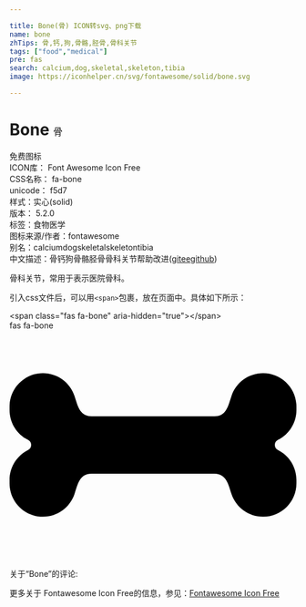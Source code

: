 ```yaml
---

title: Bone(骨) ICON转svg、png下载
name: bone
zhTips: 骨,钙,狗,骨骼,胫骨,骨科关节
tags: ["food","medical"]
pre: fas
search: calcium,dog,skeletal,skeleton,tibia
image: https://iconhelper.cn/svg/fontawesome/solid/bone.svg

---
```


# Bone  <small style="font-size: 60%;font-weight: 100">骨</small>


<div class="detail-page">
<p>
<span><span class="badge-success badge">免费图标</span> </span>
<br/>
<span>
ICON库：
<span class="badge-secondary badge">Font Awesome Icon Free</span> 
</span>
<br/>
<span>
CSS名称：
<span class="badge-secondary badge">fa-bone</span> 
</span>
<br/>
<span>
unicode：
<span class="badge-secondary badge">f5d7</span> 
<copy-btn content='f5d7' btn-title=""></copy-btn>
<copy-btn :content='String.fromCodePoint(parseInt("f5d7", 16))' btn-title="复制U"></copy-btn>
</span><br/><span>样式：<span class="badge-light badge">实心(solid)</span></span>
<br/>
<span>
版本：
<span class="badge-secondary badge">5.2.0</span> 
</span><br/><span>标签：<span class="badge-light badge"><router-link to="/tags/food.html">食物</router-link></span><span class="badge-light badge"><router-link to="/tags/medical.html">医学</router-link></span></span>
<br/>
<span>图标来源/作者：<span class="badge-light badge">fontawesome</span></span> 
<br/>
<span>别名：<span class="badge-light badge">calcium</span><span class="badge-light badge">dog</span><span class="badge-light badge">skeletal</span><span class="badge-light badge">skeleton</span><span class="badge-light badge">tibia</span></span><br/><span class="zh-detail">中文描述：<span class="badge-primary badge">骨</span><span class="badge-primary badge">钙</span><span class="badge-primary badge">狗</span><span class="badge-primary badge">骨骼</span><span class="badge-primary badge">胫骨</span><span class="badge-primary badge">骨科关节</span><span class="help-link"><span>帮助改进</span>(<a href="https://gitee.com/liuwave/icon-helper/edit/master/json/fontawesome/solid/bone.json" target="_blank" rel="noopener noreferrer">gitee</a><a href="https://github.com/liuwave/icon-helper/edit/master/json/fontawesome/solid/bone.json" target="_blank" rel="noopener noreferrer">github</a></span>)</span><br/>
</p>
</div><div class="description description alert alert-light">骨科关节，常用于表示医院骨科。</div>
<div class="alert alert-dark">
  <i class="fas fa-bone fa-xs"></i>
  <i class="fas fa-bone fa-sm"></i>
  <i class="fas fa-bone fa-lg"></i>
  <i class="fas fa-bone fa-2x"></i>
  <i class="fas fa-bone fa-3x"></i>
  <i class="fas fa-bone fa-5x"></i>
  <i class="fas fa-bone fa-7x"></i>
</div>
<div>
  <p>引入css文件后，可以用<code>&lt;span&gt;</code>包裹，放在页面中。具体如下所示：    
  </p>
  <div class="alert alert-primary" style="font-size: 14px">
    &lt;span class="fas fa-bone" aria-hidden="true"&gt;&lt;/span&gt;
    <copy-btn content='<span class="fas fa-bone" aria-hidden="true"></span>'></copy-btn>
  </div>
  <div class="alert alert-secondary">
    <i class="fas fa-bone"
    style="font-size: 24px"
    aria-hidden="true"></i> fas fa-bone
    <copy-btn content="fas fa-bone" btn-title="复制图标名称"></copy-btn>
  </div>
</div>
<div id="svg" class="svg-wrap">
<svg xmlns="http://www.w3.org/2000/svg" viewBox="0 0 640 512"><path d="M598.88 244.56c25.2-12.6 41.12-38.36 41.12-66.53v-7.64C640 129.3 606.7 96 565.61 96c-32.02 0-60.44 20.49-70.57 50.86-7.68 23.03-11.6 45.14-38.11 45.14H183.06c-27.38 0-31.58-25.54-38.11-45.14C134.83 116.49 106.4 96 74.39 96 33.3 96 0 129.3 0 170.39v7.64c0 28.17 15.92 53.93 41.12 66.53 9.43 4.71 9.43 18.17 0 22.88C15.92 280.04 0 305.8 0 333.97v7.64C0 382.7 33.3 416 74.38 416c32.02 0 60.44-20.49 70.57-50.86 7.68-23.03 11.6-45.14 38.11-45.14h273.87c27.38 0 31.58 25.54 38.11 45.14C505.17 395.51 533.6 416 565.61 416c41.08 0 74.38-33.3 74.38-74.39v-7.64c0-28.18-15.92-53.93-41.12-66.53-9.42-4.71-9.42-18.17.01-22.88z"/></svg>
</div>
<detail full-name='fa-bone'></detail>
<div>
<p>关于“Bone”的评论:</p>
</div>
<Vssue title="关于“Bone”的评论" ></Vssue>    
<div><p>更多关于  Fontawesome Icon Free的信息，参见：<a target="_blank" href="https://iconhelper.cn/fontawesome.html">Fontawesome Icon Free</a>
</p></div>

